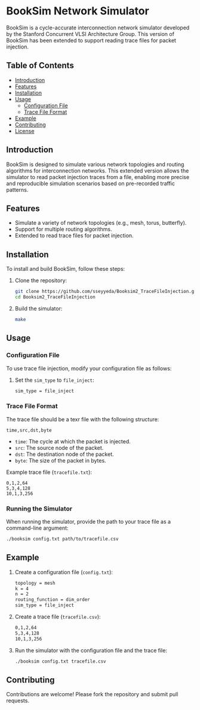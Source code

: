 # BookSim Network Simulator

BookSim is a cycle-accurate interconnection network simulator developed by the Stanford Concurrent VLSI Architecture Group. This version of BookSim has been extended to support reading trace files for packet injection.

## Table of Contents

- [Introduction](#introduction)
- [Features](#features)
- [Installation](#installation)
- [Usage](#usage)
  - [Configuration File](#configuration-file)
  - [Trace File Format](#trace-file-format)
- [Example](#example)
- [Contributing](#contributing)
- [License](#license)

## Introduction

BookSim is designed to simulate various network topologies and routing algorithms for interconnection networks. This extended version allows the simulator to read packet injection traces from a file, enabling more precise and reproducible simulation scenarios based on pre-recorded traffic patterns.

## Features

- Simulate a variety of network topologies (e.g., mesh, torus, butterfly).
- Support for multiple routing algorithms.
- Extended to read trace files for packet injection.

## Installation

To install and build BookSim, follow these steps:

1. Clone the repository:
   ```sh
   git clone https://github.com/sseyyeda/Booksim2_TraceFileInjection.git
   cd Booksim2_TraceFileInjection
   ```

2. Build the simulator:
   ```sh
   make
   ```

## Usage

### Configuration File

To use trace file injection, modify your configuration file as follows:

1. Set the `sim_type` to `file_inject`:
   ```sh
   sim_type = file_inject
   ```

### Trace File Format

The trace file should be a texr file with the following structure:

```
time,src,dst,byte
```

- `time`: The cycle at which the packet is injected.
- `src`: The source node of the packet.
- `dst`: The destination node of the packet.
- `byte`: The size of the packet in bytes.

Example trace file (`tracefile.txt`):

```
0,1,2,64
5,3,4,128
10,1,3,256
```

### Running the Simulator

When running the simulator, provide the path to your trace file as a command-line argument:

```sh
./booksim config.txt path/to/tracefile.csv
```

## Example

1. Create a configuration file (`config.txt`):
   ```sh
   topology = mesh
   k = 4
   n = 2
   routing_function = dim_order
   sim_type = file_inject
   ```

2. Create a trace file (`tracefile.csv`):
   ```sh
   0,1,2,64
   5,3,4,128
   10,1,3,256
   ```

3. Run the simulator with the configuration file and the trace file:
   ```sh
   ./booksim config.txt tracefile.csv
   ```

## Contributing

Contributions are welcome! Please fork the repository and submit pull requests.

